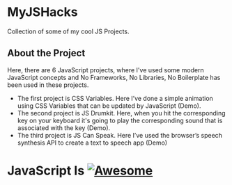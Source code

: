 # MyJSHacks
Collection of some of my cool JS Projects.

## About the Project
Here, there are 6 JavaScript projects, where I've used some modern JavaScript concepts and No Frameworks, No Libraries, No Boilerplate has been used in these projects.

- The first project is CSS Variables. Here I’ve done a 
simple animation using CSS Variables that can be updated by JavaScript (Demo).
- The second 
project is JS Drumkit. Here, when you hit the corresponding key on your keyboard it's going to 
play the corresponding sound that is associated with the key (Demo).
- The third project is JS 
Can Speak. Here I’ve used the browser’s speech synthesis API to create a text to speech app 
(Demo)

# JavaScript Is [![Awesome](https://cdn.rawgit.com/sindresorhus/awesome/d7305f38d29fed78fa85652e3a63e154dd8e8829/media/badge.svg)](https://github.com/sindresorhus/awesome)
> 
